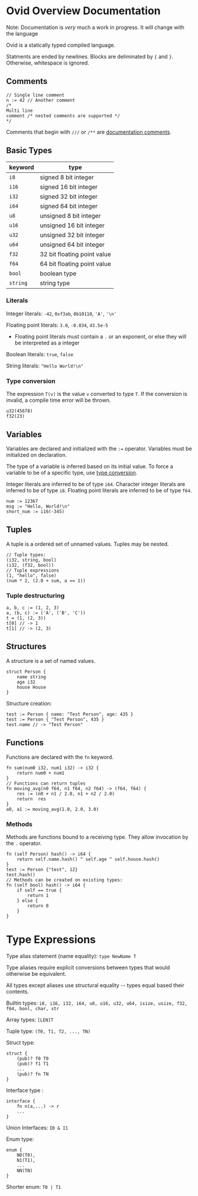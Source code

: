 # Ovid Overview Documentation

Note: Documentation is *very* much a work in progress. It will change with the language

Ovid is a statically typed compiled language.

Statments are ended by newlines. Blocks are deliminated by `{` and `}`. Otherwise, whitespace is ignored.

## Comments
```ovid
// Single line comment
n := 42 // Another comment
/* 
Multi line
comment /* nested comments are supported */
*/
```

Comments that begin with `///` or `/**` are [documentation comments](#doc-comments).

## Basic Types

keyword | type
--- | ---
`i8` | signed 8 bit integer
`i16` | signed 16 bit integer
`i32` | signed 32 bit integer
`i64` | signed 64 bit integer
`u8` | unsigned 8 bit integer
`u16` | unsigned 16 bit integer
`u32` | unsigned 32 bit integer
`u64` | unsigned 64 bit integer
`f32` | 32 bit floating point value
`f64` | 64 bit floating point value
`bool` | boolean type
`string` | string type

### Literals

Integer literals: `-42`, `0xf3ab`, `0b10110`, `'A'`, `'\n'`

Floating point literals: `3.0`, `-0.034`, `43.5e-5`

- Floating point literals must contain a `.` or an exponent, or else they will be interpreted as a integer

Boolean literals: `true`, `false`

String literals: `"Hello World!\n"`

### Type conversion

The expression `T(v)` is the value `v` converted to type `T`. If the conversion is invalid, a compile time error will be thrown.
```ovid
u32(45678)
f32(23)
```

## Variables

Variables are declared and initialized with the `:=` operator. Variables must be initialized on declaration.

The type of a variable is inferred based on its initial value. To force a variable to be of a specific type, use [type conversion](#type-conversion).

Integer literals are inferred to be of type `i64`. Character integer literals are inferred to be of type `i8`. Floating point literals are inferred to be of type `f64`. 

```ovid
num := 12367
msg := "Hello, World!\n"
short_num := i16(-345)
```

## Tuples
A tuple is a ordered set of unnamed values. Tuples may be nested.
```ovid
// Tuple types:
(i32, string, bool)
(i32, (f32, bool))
// Tuple expressions
(1, "hello", false)
(num * 2, (2.0 + sum, a == 1))
```
### Tuple destructuring
```ovid
a, b, c := (1, 2, 3)
a, (b, c) := ('A', ('B', 'C'))
t = (1, (2, 3))
t[0] // -> 1
t[1] // -> (2, 3)
```

## Structures
A structure is a set of named values.
```ovid
struct Person {
    name string
    age i32
    house House
}
```
Structure creation:
```ovid
test := Person { name: "Test Person", age: 435 }
test := Person { "Test Person", 435 }
test.name // -> "Test Person"
```

## Functions
Functions are declared with the `fn` keyword.
```ovid
fn sum(num0 i32, num1 i32) -> i32 {
    return num0 + num1
}
// Functions can return tuples
fn moving_avg(n0 f64, n1 f64, n2 f64) -> (f64, f64) {
    res := (n0 + n1 / 2.0, n1 + n2 / 2.0)
    return  res
}
a0, a1 := moving_avg(1.0, 2.0, 3.0)
```

### Methods
Methods are functions bound to a receiving type. They allow invocation by the `.` operator.
```ovid
fn (self Person) hash() -> i64 {
    return self.name.hash() ^ self.age ^ self.house.hash()
}
test := Person {"test", 12}
test.hash()
// Methods can be created on existing types:
fn (self bool) hash() -> i64 {
    if self == true {
        return 1
    } else {
        return 0
    }
}
```

# Type Expressions

Type alias statement (name equality): `type NewName T`

Type aliases require explicit conversions between types that would otherwise be equivalent.

All types except aliases use structural equality -- types equal based their contents.

Builtin types: `i8, i16, i32, i64, u8, u16, u32, u64, isize, usize, f32, f64, bool, char, str`

Array types: `[LEN]T`

Tuple type: `(T0, T1, T2, ..., TN)`

Struct type: 
```
struct {
    (pub)? f0 T0
    (pub)? f1 T1
    ...
    (pub)? fn TN
}
```

Interface type :
```
interface {
    fn n(a,...) -> r
    ...
}
```

Union Interfaces: `I0 & I1`

Enum type:
```
enum {
    N0(T0),
    N1(T1),
    ...
    NN(TN)
}
```

Shorter enum: `T0 | T1`

